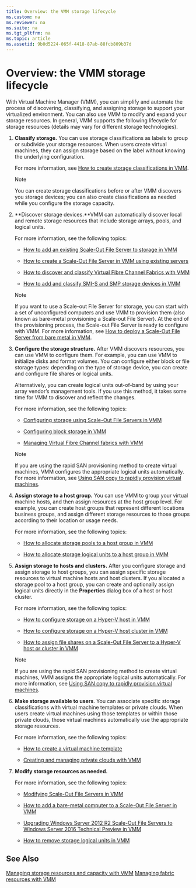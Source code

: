 ```yaml
---
title: Overview: the VMM storage lifecycle
ms.custom: na
ms.reviewer: na
ms.suite: na
ms.tgt_pltfrm: na
ms.topic: article
ms.assetid: 9b0d5224-065f-4418-87ab-88fcb809b37d
---
```

# Overview: the VMM storage lifecycle
With Virtual Machine Manager (VMM), you can simplify and automate the process of discovering, classifying, and assigning storage to support your virtualized environment. You can also use VMM to modify and expand your storage resources. In general, VMM supports the following lifecycle for storage resources (details may vary for different storage technologies).

1.  **Classify storage.** You can use storage classifications as labels to group or subdivide your storage resources. When users create virtual machines, they can assign storage based on the label without knowing the underlying configuration.

    For more information, see [How to create storage classifications in VMM](How-to-create-storage-classifications-in-VMM.md).

    > [!NOTE]
    > You can create storage classifications before or after VMM discovers you storage devices; you can also create classifications as needed while you configure the storage capacity.

2.  **Discover storage devices.**VMM can automatically discover local and remote storage resources that include storage arrays, pools, and logical units.

    For more information, see the following topics:

    -   [How to add an existing Scale-Out File Server to storage in VMM](How-to-add-an-existing-Scale-Out-File-Server-to-storage-in-VMM.md)

    -   [How to create a Scale-Out File Server in VMM using existing servers](How-to-create-a-Scale-Out-File-Server-in-VMM-using-existing-servers.md)

    -   [How to discover and classify Virtual Fibre Channel Fabrics with VMM](How-to-discover-and-classify-Virtual-Fibre-Channel-Fabrics-with-VMM.md)

    -   [How to add and classify SMI-S and SMP storage devices in VMM](How-to-add-and-classify-SMI-S-and-SMP-storage-devices-in-VMM.md)

    > [!NOTE]
    > If you want to use a Scale-out File Server for storage, you can start with a set of unconfigured computers and use VMM to provision them (also known as bare-metal provisioning a Scale-out File Server). At the end of the provisioning process, the Scale-out File Server is ready to configure with VMM. For more information, see [How to deploy a Scale-Out File Server from bare metal in VMM](How-to-deploy-a-Scale-Out-File-Server-from-bare-metal-in-VMM.md).

3.  **Configure the storage structure.** After VMM discovers resources, you can use VMM to configure them. For example, you can use VMM to initialize disks and format volumes. You can configure either block or file storage types: depending on the type of storage device, you can create and configure file shares or logical units.

    Alternatively, you can create logical units out-of-band by using your array vendor’s management tools. 
      If you use this method, it takes some time for VMM to discover and reflect the changes.

    For more information, see the following topics:

    -   [Configuring storage using Scale-Out File Servers in VMM](Configuring-storage-using-Scale-Out-File-Servers-in-VMM.md)

    -   [Configuring block storage in VMM](Configuring-block-storage-in-VMM.md)

    -   [Managing Virtual Fibre Channel fabrics with VMM](Managing-Virtual-Fibre-Channel-fabrics-with-VMM.md)

    > [!NOTE]
    > If you are using the rapid SAN provisioning method to create virtual machines, VMM configures the appropriate logical units automatically. For more information, see [Using SAN copy to rapidly provision virtual machines](Using-SAN-copy-to-rapidly-provision-virtual-machines.md).

4.  **Assign storage to a host group.** You can use VMM to group your virtual machine hosts, and then assign resources at the host group level.
    For example, you can create host groups that represent different locations business groups, and assign different storage resources to those groups according to their location or usage needs.

    For more information, see the following topics:

    -   [How to allocate storage pools to a host group in VMM](How-to-allocate-storage-pools-to-a-host-group-in-VMM.md)

    -   [How to allocate storage logical units to a host group in VMM](How-to-allocate-storage-logical-units-to-a-host-group-in-VMM.md)

5.  **Assign storage to hosts and clusters.** After you configure storage and assign storage to host groups, you can assign specific storage resources to virtual machine hosts and host clusters. If you allocated a storage pool to a host group, you can create and optionally assign logical units directly in the **Properties** dialog box of a host or host cluster.

    For more information, see the following topics:

    -   [How to configure storage on a Hyper-V host in VMM](How-to-configure-storage-on-a-Hyper-V-host-in-VMM.md)

    -   [How to configure storage on a Hyper-V host cluster in VMM](How-to-configure-storage-on-a-Hyper-V-host-cluster-in-VMM.md)

    -   [How to assign file shares on a Scale-Out File Server to a Hyper-V host or cluster in VMM](How-to-assign-file-shares-on-a-Scale-Out-File-Server-to-a-Hyper-V-host-or-cluster-in-VMM.md)

    > [!NOTE]
    > If you are using the rapid SAN provisioning method to create virtual machines, VMM assigns the appropriate logical units automatically. For more information, see [Using SAN copy to rapidly provision virtual machines](Using-SAN-copy-to-rapidly-provision-virtual-machines.md).

6.  **Make storage available to users**. You can associate specific storage classifications with virtual machine templates or private clouds. When users create virtual machines using those templates or within those private clouds, those virtual machines automatically use the appropriate storage resources.

    For more information, see the following topics:

    -   [How to create a virtual machine template](How-to-create-a-virtual-machine-template.md)

    -   [Creating and managing private clouds with VMM](assetId:///6fbce258-d10e-4bc0-91fc-de4f5e00905f)

7.  **Modify storage resources as needed.**

    For more information, see the following topics:

    -   [Modifying Scale-Out File Servers in VMM](Modifying-Scale-Out-File-Servers-in-VMM.md)

    -   [How to add a bare-metal computer to a Scale-Out File Server in VMM](How-to-add-a-bare-metal-computer-to-a-Scale-Out-File-Server-in-VMM.md)

    -   [Upgrading Windows Server 2012 R2 Scale-Out File Servers to Windows Server 2016 Technical Preview in VMM](Upgrading-Windows-Server-2012-R2-Scale-Out-File-Servers-to-Windows-Server-2016-Technical-Preview-in-VMM.md)

    -   [How to remove storage logical units in VMM](How-to-remove-storage-logical-units-in-VMM.md)

## See Also
[Managing storage resources and capacity with VMM](Managing-storage-resources-and-capacity-with-VMM.md)
[Managing fabric resources with VMM](Managing-fabric-resources-with-VMM.md)


